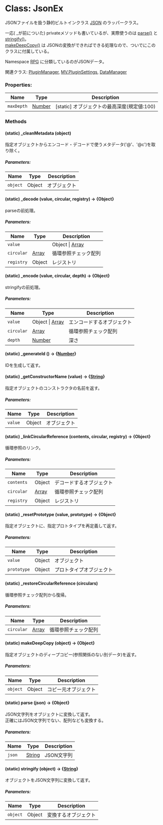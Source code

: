 # Class: JsonEx
JSONファイルを扱う静的ビルトインクラス [JSON](https://developer.mozilla.org/ja/docs/Web/JavaScript/Reference/Global_Objects/JSON) のラッパークラス。

一応( _が前についた) privateメソッドも書いているが、実際使うのは [parse()](JsonEx.md#static-parse-json--object) と [stringify()](JsonEx.md#static-stringify-object--string)。<br />
[makeDeepCopy()](JsonEx.md#static-makedeepcopy-object--object) は JSONの変換ができればできる処理なので、ついでにこのクラスに付属している。

Namespace [RPG](RPG.md) に分類しているのがJSONデータ。

関連クラス: [PluginManager](PluginManager.md), [MV.PluginSettings](MV.PluginSettings.md), [DataManager](DataManager.md)

### Properties:

| Name | Type | Description |
| --- | --- | --- |
| `maxDepth` | [Number](Number.md) | [static] オブジェクトの最高深度(規定値:100) |


### Methods

#### (static) _cleanMetadata (object)
指定オブジェクトからエンコード・デコードで使うメタデータ('@'、'@c')を取り除く。

##### Parameters:

| Name | Type | Description |
| --- | --- | --- |
| `object` | Object | オブジェクト |

#### (static) _decode (value, circular, registry) → {Object}
parseの前処理。

##### Parameters:

| Name | Type | Description |
| --- | --- | --- |
| `value` | | Object \|  [Array](Array.md)  | デコードするオブジェクト |
| `circular` | [Array](Array.md) | 循環参照チェック配列 |
| `registry` | Object | レジストリ |


#### (static) _encode (value, circular, depth) → {Object}
stringifyの前処理。

##### Parameters:

| Name | Type | Description |
| --- | --- | --- |
| `value` | Object \|  [Array](Array.md) | エンコードするオブジェクト |
| `circular` | [Array](Array.md) | 循環参照チェック配列 |
| `depth` | [Number](Number.md) | 深さ |


#### (static) _generateId () → {[Number](Number.md)}
IDを生成して返す。


#### (static) _getConstructorName (value) → {[String](String.md)}
指定オブジェクトのコンストラクタの名前を返す。

##### Parameters:

| Name | Type | Description |
| --- | --- | --- |
| `value` | Object | オブジェクト |


#### (static) _linkCircularReference (contents, circular, registry) → {Object}
循環参照のリンク。

##### Parameters:

| Name | Type | Description |
| --- | --- | --- |
| `contents ` | Object | デコードするオブジェクト |
| `circular` | [Array](Array.md) | 循環参照チェック配列 |
| `registry` | Object | レジストリ |


#### (static) _resetPrototype (value, prototype) → {Object}
指定オブジェクトに、指定プロトタイプを再定義して返す。

##### Parameters:

| Name | Type | Description |
| --- | --- | --- |
| `value` | Object | オブジェクト |
| `prototype` | Object | プロトタイプオブジェクト |


#### (static) _restoreCircularReference (circulars) 
循環参照チェック配列から復帰。

##### Parameters:

| Name | Type | Description |
| --- | --- | --- |
| `circular` | [Array](Array.md) | 循環参照チェック配列 |


#### (static) makeDeepCopy (object) → {Object}
指定オブジェクトのディープコピー(参照関係のない別データ)を返す。

##### Parameters:

| Name | Type | Description |
| --- | --- | --- |
| `object` | Object | コピー元オブジェクト |


#### (static) parse (json) → {Object}
JSON文字列をオブジェクトに変換して返す。<br />
正確にはJSON文字列でない、配列なども変換する。

##### Parameters:

| Name | Type | Description |
| --- | --- | --- |
| `json` | [String](String.md) | JSON文字列 |


#### (static) stringify (object) → {[String](String.md)}
オブジェクトをJSON文字列に変換して返す。

##### Parameters:

| Name | Type | Description |
| --- | --- | --- |
| `object` | Object | 変換するオブジェクト |

